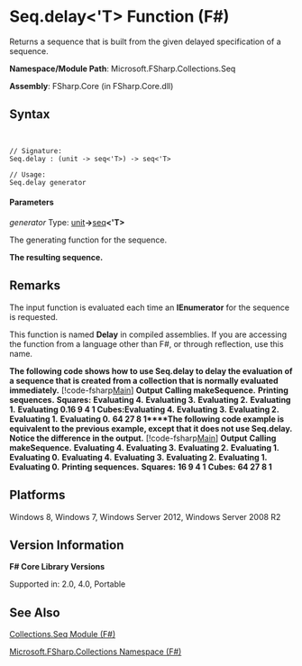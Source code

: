# Seq.delay<'T> Function (F#)

Returns a sequence that is built from the given delayed specification of a sequence.

**Namespace/Module Path**: Microsoft.FSharp.Collections.Seq

**Assembly**: FSharp.Core (in FSharp.Core.dll)


## Syntax


```


// Signature:
Seq.delay : (unit -> seq<'T>) -> seq<'T>

// Usage:
Seq.delay generator

```



#### Parameters
*generator*
Type: [unit](http://msdn.microsoft.com/en-us/library/00b837c2-6c8a-483a-87d3-0479c64037a7)**-&gt;**[seq](http://msdn.microsoft.com/en-us/library/2f0c87c6-8a0d-4d33-92a6-10d1d037ce75)**&lt;'T&gt;**


The generating function for the sequence.



**The resulting sequence.**
## Remarks
The input function is evaluated each time an **IEnumerator** for the sequence is requested.

This function is named **Delay** in compiled assemblies. If you are accessing the function from a language other than F#, or through reflection, use this name.

**The following code shows how to use Seq.delay to delay the evaluation of a sequence that is created from a collection that is normally evaluated immediately.**
[!code-fsharp[Main](snippets/fssequences/snippet30.fs)]
**Output**
**Calling makeSequence.**
**Printing sequences.**
**Squares:**
**Evaluating 4.**
**Evaluating 3.**
**Evaluating 2.**
**Evaluating 1.**
**Evaluating 0.16 9 4 1 Cubes:Evaluating 4.**
**Evaluating 3.**
**Evaluating 2.**
**Evaluating 1.**
**Evaluating 0.**
**64 27 8 1****The following code example is equivalent to the previous example, except that it does not use Seq.delay. Notice the difference in the output.**
[!code-fsharp[Main](snippets/fssequences/snippet31.fs)]
**Output**
**Calling makeSequence.**
**Evaluating 4.**
**Evaluating 3.**
**Evaluating 2.**
**Evaluating 1.**
**Evaluating 0.**
**Evaluating 4.**
**Evaluating 3.**
**Evaluating 2.**
**Evaluating 1.**
**Evaluating 0.**
**Printing sequences.**
**Squares:**
**16 9 4 1**
**Cubes:**
**64 27 8 1**
## Platforms
Windows 8, Windows 7, Windows Server 2012, Windows Server 2008 R2


## Version Information
**F# Core Library Versions**

Supported in: 2.0, 4.0, Portable




## See Also
[Collections.Seq Module &#40;F&#35;&#41;](Collections.Seq+Module+%28FSharp%29.md)

[Microsoft.FSharp.Collections Namespace &#40;F&#35;&#41;](Microsoft.FSharp.Collections+Namespace+%28FSharp%29.md)

